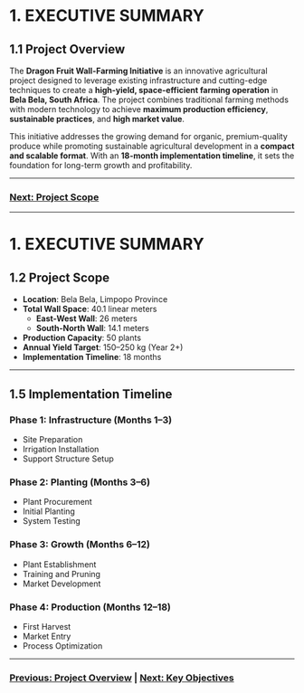 # 1. EXECUTIVE SUMMARY

## 1.1 Project Overview

The **Dragon Fruit Wall-Farming Initiative** is an innovative agricultural project designed to leverage existing infrastructure and cutting-edge techniques to create a **high-yield, space-efficient farming operation** in **Bela Bela, South Africa**. The project combines traditional farming methods with modern technology to achieve **maximum production efficiency**, **sustainable practices**, and **high market value**.

This initiative addresses the growing demand for organic, premium-quality produce while promoting sustainable agricultural development in a **compact and scalable format**. With an **18-month implementation timeline**, it sets the foundation for long-term growth and profitability.

---

### [Next: Project Scope](scope.md)

---

# 1. EXECUTIVE SUMMARY

## 1.2 Project Scope

- **Location**: Bela Bela, Limpopo Province  
- **Total Wall Space**: 40.1 linear meters  
  - **East-West Wall**: 26 meters  
  - **South-North Wall**: 14.1 meters  
- **Production Capacity**: 50 plants  
- **Annual Yield Target**: 150–250 kg (Year 2+)  
- **Implementation Timeline**: 18 months  

---

## 1.5 Implementation Timeline

### Phase 1: Infrastructure (Months 1–3)
- Site Preparation  
- Irrigation Installation  
- Support Structure Setup  

### Phase 2: Planting (Months 3–6)
- Plant Procurement  
- Initial Planting  
- System Testing  

### Phase 3: Growth (Months 6–12)
- Plant Establishment  
- Training and Pruning  
- Market Development  

### Phase 4: Production (Months 12–18)
- First Harvest  
- Market Entry  
- Process Optimization  

---

### [Previous: Project Overview](overview.md) | [Next: Key Objectives](key-objectives.md)
